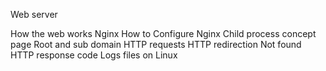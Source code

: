 Web server

How the web works
Nginx
How to Configure Nginx
Child process concept page
Root and sub domain
HTTP requests
HTTP redirection
Not found HTTP response code
Logs files on Linux
